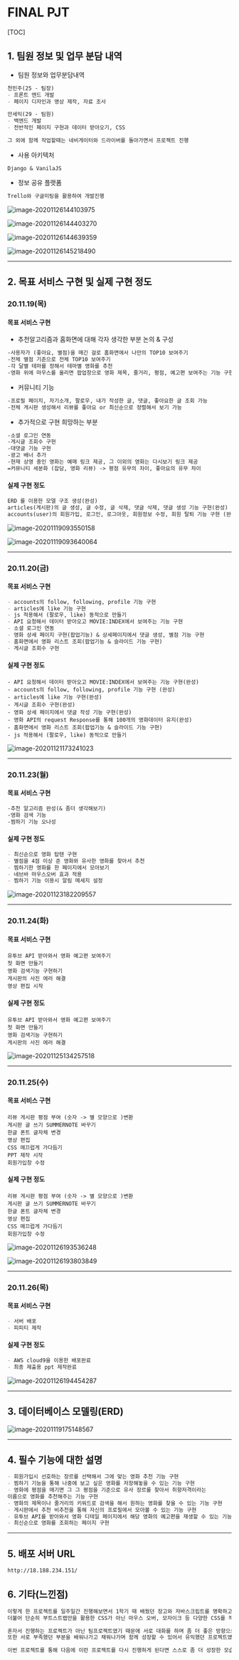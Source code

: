 

# FINAL PJT

[TOC]

## 1. 팀원 정보 및 업무 분담 내역

- 팀원 정보와 업무분담내역

```md
천민주(25 - 팀장)
- 프론트 엔드 개발
- 페이지 디자인과 영상 제작, 자료 조사

안세익(29 - 팀원)
- 백엔드 개발
- 전반적인 페이지 구현과 데이터 받아오기, CSS 

그 외에 함께 작업할때는 네비게이터와 드라이버를 돌아가면서 프로젝트 진행
```

- 사용 아키텍처

```ㅡㅇ
Django & VanilaJS
```

- 정보 공유 플랫폼

```md
Trello와 구글미팅을 활용하여 개발진행
```

![image-20201126144103975](final%20pjt.assets/image-20201126144103975.png)

![image-20201126144403270](final%20pjt.assets/image-20201126144403270.png)

![image-20201126144639359](final%20pjt.assets/image-20201126144639359.png)

![image-20201126145218490](final%20pjt.assets/image-20201126145218490.png)



---



## 2. 목표 서비스 구현 및 실제 구현 정도



### 20.11.19(목)

#### 목표 서비스 구현

- 추천알고리즘과 홈화면에 대해 각자 생각한 부분 논의  & 구성

```md
-사용자가 (좋아요, 별점)을 매긴 걸로 홈화면에서 나만의 TOP10 보여주기
-전체 별점 기준으로 전체 TOP10 보여주기
-각 달별 테마를 정해서 테마별 영화를 추천
-영화 위에 마우스를 올리면 팝업창으로 영화 제목, 줄거리, 평점, 예고편 보여주는 기능 구현
```

- 커뮤니티 기능

```md
-프로필 페이지, 자기소개, 팔로우, 내가 작성한 글, 댓글, 좋아요한 글 조회 가능
-전체 게시판 생성해서 리뷰를 좋아요 or 최신순으로 정렬해서 보기 가능
```

- 추가적으로 구현 희망하는 부분

```md
-소셜 로그인 연동
-게시글 조회수 구현
-대댓글 기능 구현
-광고 배너 추가
-현재 상영 중인 영화는 예매 링크 제공, 그 이외의 영화는 다시보기 링크 제공
=커뮤니티 세분화 (잡담, 영화 리뷰) -> 평점 유무의 차이, 좋아요의 유무 차이
```



#### 실제 구현 정도

```md
ERD 를 이용한 모델 구조 생성(완성)
articles(게시판)의 글 생성, 글 수정, 글 삭제, 댓글 삭제, 댓글 생성 기능 구현(완성)
accounts(user)의 회원가입, 로그인, 로그아웃, 회원정보 수정, 회원 탈퇴 기능 구현 (완성)
```

![image-20201119093550158](final%20pjt.assets/image-20201119093550158.png)

![image-20201119093640064](final%20pjt.assets/image-20201119093640064.png)



---



### 20.11.20(금)

#### 목표 서비스 구현

```md
- accounts의 follow, following, profile 기능 구현 
- articles에 like 기능 구현
- js 적용해서 (팔로우, like) 동적으로 만들기
- API 요청해서 데이터 받아오고 MOVIE:INDEX에서 보여주는 기능 구현
- 소셜 로그인 연동
- 영화 상세 페이지 구현(팝업기능) & 상세페이지에서 댓글 생성, 별점 기능 구현
- 홈화면에서 영화 리스트 조회(팝업기능 & 슬라이드 기능 구현)
- 게시글 조회수 구현

```

#### 실제 구현 정도

```
- API 요청해서 데이터 받아오고 MOVIE:INDEX에서 보여주는 기능 구현(완성)
- accounts의 follow, following, profile 기능 구현 (완성)
- articles에 like 기능 구현(완성)
- 게시글 조회수 구현(완성)
- 영화 상세 페이지에서 댓글 작성 기능 구현(완성)
- 영화 API의 request Response를 통해 100개의 영화데이터 유지(완성)
- 홈화면에서 영화 리스트 조회(팝업기능 & 슬라이드 기능 구현)
- js 적용해서 (팔로우, like) 동적으로 만들기
```

![image-20201121173241023](final%20pjt.assets/image-20201121173241023.png)



---



### 20.11.23(월)

#### 목표 서비스 구현

```md
-추천 알고리즘 완성(& 좀더 생각해보기)
-영화 검색 기능
-찜하기 기능 오나성
```



#### 실제 구현 정도

```md
- 최신순으로 영화 탑텐 구현
- 별점을 4점 이상 준 영화와 유사한 영화를 찾아서 추천
- 찜하기한 영화를 한 페이지에서 모아보기
- 네브바 마우스오버 효과 적용
- 찜하기 기능 이용시 알림 메세지 설정
```

![image-20201123182209557](final%20pjt.assets/image-20201123182209557.png)



---



### 20.11.24(화)

#### 목표 서비스 구현

```
유투브 API 받아와서 영화 예고편 보여주기
첫 화면 만들기
영화 검색기능 구현하기
게시판의 사진 에러 해결
영상 편집 시작
```

#### 실제 구현 정도

```
유투브 API 받아와서 영화 예고편 보여주기
첫 화면 만들기
영화 검색기능 구현하기
게시판의 사진 에러 해결
```

![image-20201125134257518](final%20pjt.assets/image-20201125134257518.png)



---



### 20.11.25(수)

#### 목표 서비스 구현

```
리뷰 게시판 평점 부여 (숫자 -> 별 모양으로 )변환
게시판 글 쓰기 SUMMERNOTE 바꾸기
한글 폰트 글자체 변경
영상 편집
CSS 매끄럽게 가다듬기
PPT 제작 시작
회원가입창 수정
```

#### 실제 구현 정도

```
리뷰 게시판 평점 부여 (숫자 -> 별 모양으로 )변환
게시판 글 쓰기 SUMMERNOTE 바꾸기
한글 폰트 글자체 변경
영상 편집
CSS 매끄럽게 가다듬기
회원가입창 수정
```

![image-20201126193536248](final%20pjt.assets/image-20201126193536248.png)

![image-20201126193803849](final%20pjt.assets/image-20201126193803849.png)



---



### 20.11.26(목)

#### 목표 서비스 구현

```md
- 서버 배포
- 피피티 제작
```

#### 실제 구현 정도

```md
- AWS cloud9을 이용한 배포완료
- 최종 제출용 ppt 제작완료
```

![image-20201126194454287](final%20pjt.assets/image-20201126194454287.png)



---



## 3. 데이터베이스 모델링(ERD)

![image-20201119175148567](final%20pjt.assets/image-20201119175148567.png)



---



## 4. 필수 기능에 대한 설명

```md
- 회원가입시 선호하는 장르를 선택해서 그에 맞는 영화 추천 기능 구현
- 찜하기 기능을 통해 나중에 보고 싶은 영화를 저장해놓을 수 있는 기능 구현
- 영화에 평점을 매기면 그 그 평점을 기준으로 유사 장르를 찾아서 취향저격이라는 
이름으로 영화를 추천해주는 기능 구현
- 영화의 제목이나 줄거리의 키워드로 검색을 해서 원하는 영화를 찾을 수 있는 기능 구현
- 게시판에서 추천 비추천을 통해 자신의 프로필에서 모아볼 수 있는 기능 구현
- 유투브 API를 받아와서 영화 디테일 페이지에서 해당 영화의 예고편을 재생할 수 있는 기능 구현
- 최신순으로 영화를 조회하는 페이지 구현
```



---



## 5. 배포 서버 URL

```md
http://18.188.234.151/
```



## 6. 기타(느낀점)

```md
이렇게 한 프로젝트를 일주일간 진행해보면서 1학기 때 배웠던 장고와 자바스크립트를 명확하고 깊게 배울 수 있어서 유익했던 시간이였다. 또한 API로 데이터를 받아오고 활용하는 방법을 정확하게 알 수 있었고 단순히 프로젝트를 생성하는 것을 넘어서서 직접 배포해보는 경험을 통해 나만의 페이지를 다시 한번 만들어서 많은 사람들에게 공유하고 싶다는 생각도 들었다. 
더불어 단순히 부트스트랩만을 활용한 CSS가 아닌 마우스 오버, 모자이크 등 다양한 CSS를 적용해볼 수 있어서 좋았고 CSS의 영역이 상당히 넓으며 많은 비중을 차지하고 있다는 것을 알 수 있었다.

혼자서 진행하는 프로젝트가 아닌 팀프로젝트였기 때문에 서로 대화를 하며 좀 더 좋은 방향으로 나아가는 방법을 찾을 수 있었고 서로 양보하는 방법 또한 배울 수 있었다. 
또한 서로 부족했던 부분을 배워나가고 채워나가며 함께 성장할 수 있어서 유익했던 프로젝트였다. 

이번 프로젝트를 통해 다음에 이런 프로젝트를 다시 진행하게 된다면 스스로 좀 더 성장한 모습으로 프로젝트에 임할 수 있을 것 같고 이러한 경험이 쌓여서 한 단계 한 단계 성장해나가는 개발자가 되고 싶다. 
```

